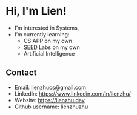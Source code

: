 # Hi, I'm Lien!
- I’m interested in Systems, 
- I’m currently learning:
    * CS:APP on my own
    * [SEED](https://seedsecuritylabs.org/) Labs on my own
    * Artificial Intelligence
 
## Contact
- Email: lienzhucs@gmail.com
- LinkedIn: https://www.linkedin.com/in/lienzhu/
- Website: https://lienzhu.dev
- Github username: lienzhuzhu



